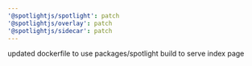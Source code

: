 ```yaml
---
'@spotlightjs/spotlight': patch
'@spotlightjs/overlay': patch
'@spotlightjs/sidecar': patch
---
```


updated dockerfile to use packages/spotlight build to serve index page
